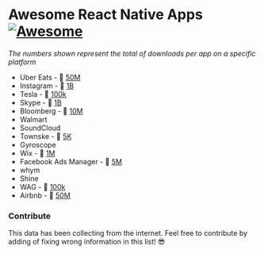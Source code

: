 # Awesome React Native Apps [![Awesome](https://cdn.rawgit.com/sindresorhus/awesome/d7305f38d29fed78fa85652e3a63e154dd8e8829/media/badge.svg)](https://github.com/sindresorhus/awesome)

_The numbers shown represent the total of downloads per app on a specific platform_

- Uber Eats - 🤖 [50M](https://play.google.com/store/apps/details?id=com.ubercab.eats&hl=en)
- Instagram - 🤖 [1B](https://play.google.com/store/apps/details?id=com.instagram.android&hl=en)
- Tesla - 🤖 [100k](https://play.google.com/store/apps/details?id=com.teslamotors.tesla&hl=en)
- Skype - 🤖 [1B](https://play.google.com/store/apps/details?id=com.skype.raider&hl=en)
- Bloomberg - 🤖 [10M](https://play.google.com/store/apps/details?id=com.bloomberg.android.plus&hl=en)
- Walmart
- SoundCloud
- Townske - 🤖 [5K](https://play.google.com/store/apps/details?id=com.townske.android&hl=en)
- Gyroscope
- Wix - 🤖 [1M](https://play.google.com/store/apps/details?id=com.wix.android&hl=en)
- Facebook Ads Manager - 🤖 [5M](https://play.google.com/store/apps/details?id=com.facebook.adsmanager&hl=en)
- whym
- Shine
- WAG - 🤖 [100k](https://play.google.com/store/apps/details?id=com.wix.android&hl=en)
- Airbnb - 🤖 [50M](https://play.google.com/store/apps/details?id=com.airbnb.android&hl=en_IN)

### Contribute

This data has been collecting from the internet. Feel free to contribute by adding of fixing wrong information in this list! 😎
